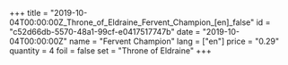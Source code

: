 +++
title = "2019-10-04T00:00:00Z_Throne_of_Eldraine_Fervent_Champion_[en]_false"
id = "c52d66db-5570-48a1-99cf-e0417517747b"
date = "2019-10-04T00:00:00Z"
name = "Fervent Champion"
lang = ["en"]
price = "0.29"
quantity = 4
foil = false
set = "Throne of Eldraine"
+++
